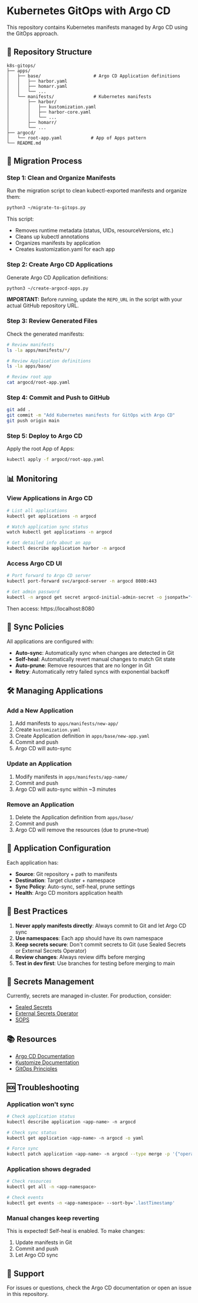 # Kubernetes GitOps with Argo CD

This repository contains Kubernetes manifests managed by Argo CD using the GitOps approach.

## 📁 Repository Structure

```
k8s-gitops/
├── apps/
│   ├── base/                    # Argo CD Application definitions
│   │   ├── harbor.yaml
│   │   ├── homarr.yaml
│   │   └── ...
│   └── manifests/               # Kubernetes manifests
│       ├── harbor/
│       │   ├── kustomization.yaml
│       │   ├── harbor-core.yaml
│       │   └── ...
│       ├── homarr/
│       └── ...
├── argocd/
│   └── root-app.yaml           # App of Apps pattern
└── README.md
```

## 🚀 Migration Process

### Step 1: Clean and Organize Manifests

Run the migration script to clean kubectl-exported manifests and organize them:

```bash
python3 ~/migrate-to-gitops.py
```

This script:
- Removes runtime metadata (status, UIDs, resourceVersions, etc.)
- Cleans up kubectl annotations
- Organizes manifests by application
- Creates kustomization.yaml for each app

### Step 2: Create Argo CD Applications

Generate Argo CD Application definitions:

```bash
python3 ~/create-argocd-apps.py
```

**IMPORTANT:** Before running, update the `REPO_URL` in the script with your actual GitHub repository URL.

### Step 3: Review Generated Files

Check the generated manifests:

```bash
# Review manifests
ls -la apps/manifests/*/

# Review Application definitions
ls -la apps/base/

# Review root app
cat argocd/root-app.yaml
```

### Step 4: Commit and Push to GitHub

```bash
git add .
git commit -m "Add Kubernetes manifests for GitOps with Argo CD"
git push origin main
```

### Step 5: Deploy to Argo CD

Apply the root App of Apps:

```bash
kubectl apply -f argocd/root-app.yaml
```

## 📊 Monitoring

### View Applications in Argo CD

```bash
# List all applications
kubectl get applications -n argocd

# Watch application sync status
watch kubectl get applications -n argocd

# Get detailed info about an app
kubectl describe application harbor -n argocd
```

### Access Argo CD UI

```bash
# Port forward to Argo CD server
kubectl port-forward svc/argocd-server -n argocd 8080:443

# Get admin password
kubectl -n argocd get secret argocd-initial-admin-secret -o jsonpath="{.data.password}" | base64 -d
```

Then access: https://localhost:8080

## 🔄 Sync Policies

All applications are configured with:
- **Auto-sync**: Automatically sync when changes are detected in Git
- **Self-heal**: Automatically revert manual changes to match Git state
- **Auto-prune**: Remove resources that are no longer in Git
- **Retry**: Automatically retry failed syncs with exponential backoff

## 🛠️ Managing Applications

### Add a New Application

1. Add manifests to `apps/manifests/new-app/`
2. Create `kustomization.yaml`
3. Create Application definition in `apps/base/new-app.yaml`
4. Commit and push
5. Argo CD will auto-sync

### Update an Application

1. Modify manifests in `apps/manifests/app-name/`
2. Commit and push
3. Argo CD will auto-sync within ~3 minutes

### Remove an Application

1. Delete the Application definition from `apps/base/`
2. Commit and push
3. Argo CD will remove the resources (due to prune=true)

## 📝 Application Configuration

Each application has:

- **Source**: Git repository + path to manifests
- **Destination**: Target cluster + namespace
- **Sync Policy**: Auto-sync, self-heal, prune settings
- **Health**: Argo CD monitors application health

## 🎯 Best Practices

1. **Never apply manifests directly**: Always commit to Git and let Argo CD sync
2. **Use namespaces**: Each app should have its own namespace
3. **Keep secrets secure**: Don't commit secrets to Git (use Sealed Secrets or External Secrets Operator)
4. **Review changes**: Always review diffs before merging
5. **Test in dev first**: Use branches for testing before merging to main

## 🔐 Secrets Management

Currently, secrets are managed in-cluster. For production, consider:

- [Sealed Secrets](https://github.com/bitnami-labs/sealed-secrets)
- [External Secrets Operator](https://external-secrets.io/)
- [SOPS](https://github.com/mozilla/sops)

## 📚 Resources

- [Argo CD Documentation](https://argo-cd.readthedocs.io/)
- [Kustomize Documentation](https://kustomize.io/)
- [GitOps Principles](https://opengitops.dev/)

## 🆘 Troubleshooting

### Application won't sync

```bash
# Check application status
kubectl describe application <app-name> -n argocd

# Check sync status
kubectl get application <app-name> -n argocd -o yaml

# Force sync
kubectl patch application <app-name> -n argocd --type merge -p '{"operation":{"initiatedBy":{"username":"admin"},"sync":{"revision":"HEAD"}}}'
```

### Application shows degraded

```bash
# Check resources
kubectl get all -n <app-namespace>

# Check events
kubectl get events -n <app-namespace> --sort-by='.lastTimestamp'
```

### Manual changes keep reverting

This is expected! Self-heal is enabled. To make changes:
1. Update manifests in Git
2. Commit and push
3. Let Argo CD sync

## 📧 Support

For issues or questions, check the Argo CD documentation or open an issue in this repository.
